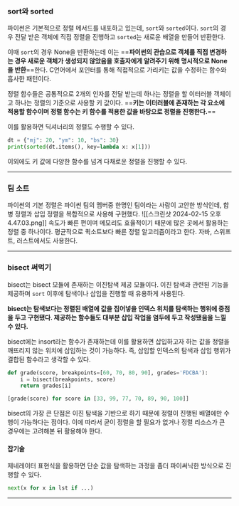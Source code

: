 
### sort와 sorted

파이썬은 기본적으로 정렬 메서드를 내포하고 있는데, `sort`와 `sorted`이다. `sort`의 경우 전달 받은 객체에 직접 정렬을 진행하고 `sorted`는 새로운 배열을 만들어 반환한다.

이때 `sort`의 경우 None을 반환하는데 이는 ==**파이썬의 관습으로 객체를 직접 변경하는 경우 새로운 객체가 생성되지 않았음을 호출자에게 알려주기 위해 명시적으로 None을 반환**==한다. C언어에서 포인터를 통해 직접적으로 가리키는 값을 수정하는 함수와 흡사한 패턴이다.

정렬 함수들은 공통적으로 2개의 인자를 전달 받는데 하나는 정렬을 할 이터러블 객체이고 하나는 정렬의 기준으로 사용할 키 값이다. ==**키는 이터러블에 존재하는 각 요소에 적용할 함수이며 정렬 함수는 키 함수를 적용한 값을 바탕으로 정렬을 진행한다.**==

이를 활용하면 딕셔너리의 정렬도 수행할 수 있다.
```python
dt = {"mj": 20, "ym": 10, "bs": 30}
print(sorted(dt.items(), key=lambda x: x[1]))
```

이외에도 키 값에 다양한 함수를 넘겨 다채로운 정렬을 진행할 수 있다. 
___
### 팀 소트

파이썬의 기본 정렬은 파이썬 팀의 멤버중 한명인 팀이라는 사람이 고안한 방식인데, 합병 정렬과 삽입 정렬을 복합적으로 사용해 구현했다. 
![[스크린샷 2024-02-15 오후 4.47.03.png]]
속도가 빠른 편이며 메모리도 효율적이기 때문에 많은 곳에서 활용하는 정렬 중 하나이다. 평균적으로 퀵소트보다 빠른 정렬 알고리즘이라고 한다. 자바, 스위프트, 러스트에서도 사용한다.
___

### bisect 써먹기

bisect는 bisect 모듈에 존재하는 이진탐색 제공 모듈이다. 이진 탐색과 관련된 기능을 제공하며 `sort` 이후에 탐색이나 삽입을 진행할 때 유용하게 사용된다. 

**bisect는 탐색보다는 정렬된 배열에 값을 집어넣을 인덱스 위치를 탐색하는 행위에 중점을 두고 구현됐다. 제공하는 함수들도 대부분 삽입 작업을 염두에 두고 작성됐음을 느낄 수 있다.**

bisect에는 insort라는 함수가 존재하는데 이를 활용하면 삽입하고자 하는 값을 정렬을 깨뜨리지 않는 위치에 삽입하는 것이 가능하다. 즉, 삽입할 인덱스의 탐색과 삽입 행위가 결합된 함수라고 생각할 수 있다.

```python
def grade(score, breakpoints=[60, 70, 80, 90], grades='FDCBA'):
	i = bisect(breakpoints, score)
	return grades[i]

[grade(score) for score in [33, 99, 77, 70, 89, 90, 100]]
```

bisect의 가장 큰 단점은 이진 탐색을 기반으로 하기 때문에 정렬이 진행된 배열에만 수행이 가능하다는 점이다. 이에 따라서 굳이 정렬을 할 필요가 없거나 정렬 리소스가 큰 경우에는 고려해본 뒤 활용해야 한다.

#### 잡기술
제네레이터 표현식을 활용하면 단순 값을 탐색하는 과정을 좀더 파이써닉한 방식으로 진행할 수 있다.
```python
next(x for x in lst if ...)
```
___
